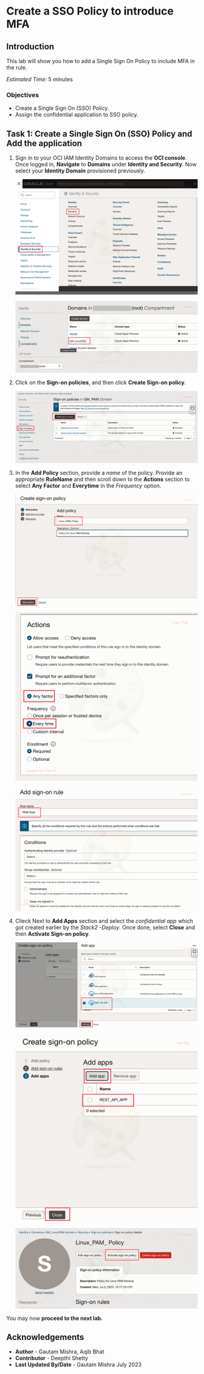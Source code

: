 
# Create a SSO Policy to introduce MFA

## Introduction
This lab will show you how to add a Single Sign On Policy to include MFA in the rule.

*Estimated Time:* 5 minutes

### Objectives

-   Create a Single Sign On (SSO) Policy.
-	Assign the confidential application to SSO policy.

		
## Task 1: Create a Single Sign On (SSO) Policy and Add the application

1. Sign in to your OCI IAM Identity Domains to access the **OCI console**. Once logged in, **Navigate** to **Domains** under **Identity and Security**. Now select your **Identity Domain** provisioned previously.

	![identity&security](./images/identity-security.png "identity&security")

	![domains](./images/domains.png "domains")
	
2. Click on the **Sign-on policies**, and then click **Create Sign-on policy**.
	
	![sign-on-policy](./images/sign-on-policy.png "sign-on-policy")

3. In the **Add Policy** section, provide a *name* of the policy. Provide an appropriate **RuleName** and then scroll down to the **Actions** section to select **Any Factor** and **Everytime** in the *Frequency* option.

	![policy-name](./images/policy-name.png "policy-name")

	![frequency](./images/frequency.png "frequency")

	![rule](./images/rule.png "rule")

4. Clieck Next to **Add Apps** section and select the *confidential app* which got created earlier by the *Stack2 -Deploy*. Once done, select **Close** and then **Activate Sign-on policy**.

	![add-apps](./images/add-apps.png "add-apps")

	![close](./images/close.png "close")

	![activate](./images/activate.png "activate")


 You may now **proceed to the next lab.**

## Acknowledgements
* **Author** - Gautam Mishra, Aqib Bhat
* **Contributor** - Deepthi Shetty 
* **Last Updated By/Date** - Gautam Mishra July 2023

